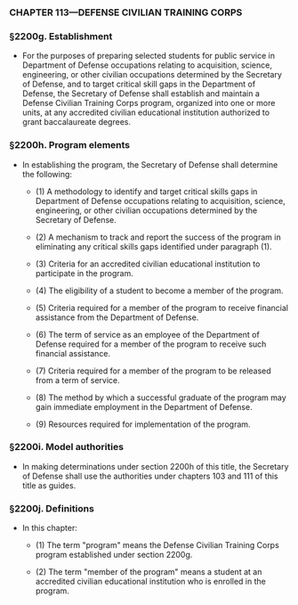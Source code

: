 ### **CHAPTER 113—DEFENSE CIVILIAN TRAINING CORPS**

### §2200g. Establishment
* For the purposes of preparing selected students for public service in Department of Defense occupations relating to acquisition, science, engineering, or other civilian occupations determined by the Secretary of Defense, and to target critical skill gaps in the Department of Defense, the Secretary of Defense shall establish and maintain a Defense Civilian Training Corps program, organized into one or more units, at any accredited civilian educational institution authorized to grant baccalaureate degrees.

### §2200h. Program elements
* In establishing the program, the Secretary of Defense shall determine the following:

  * (1) A methodology to identify and target critical skills gaps in Department of Defense occupations relating to acquisition, science, engineering, or other civilian occupations determined by the Secretary of Defense.

  * (2) A mechanism to track and report the success of the program in eliminating any critical skills gaps identified under paragraph (1).

  * (3) Criteria for an accredited civilian educational institution to participate in the program.

  * (4) The eligibility of a student to become a member of the program.

  * (5) Criteria required for a member of the program to receive financial assistance from the Department of Defense.

  * (6) The term of service as an employee of the Department of Defense required for a member of the program to receive such financial assistance.

  * (7) Criteria required for a member of the program to be released from a term of service.

  * (8) The method by which a successful graduate of the program may gain immediate employment in the Department of Defense.

  * (9) Resources required for implementation of the program.

### §2200i. Model authorities
* In making determinations under section 2200h of this title, the Secretary of Defense shall use the authorities under chapters 103 and 111 of this title as guides.

### §2200j. Definitions
* In this chapter:

  * (1) The term "program" means the Defense Civilian Training Corps program established under section 2200g.

  * (2) The term "member of the program" means a student at an accredited civilian educational institution who is enrolled in the program.